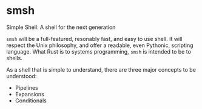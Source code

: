 # smsh
Simple Shell: A shell for the next generation


`smsh` will be a full-featured, resonably fast, and easy to use shell.
It will respect the Unix philosophy, and offer a readable, even Pythonic, scripting language.
What Rust is to systems programming, `smsh` is intended to be to shells.


As a shell that is simple to understand, 
there are three major concepts to be understood:
- Pipelines
- Expansions
- Conditionals
